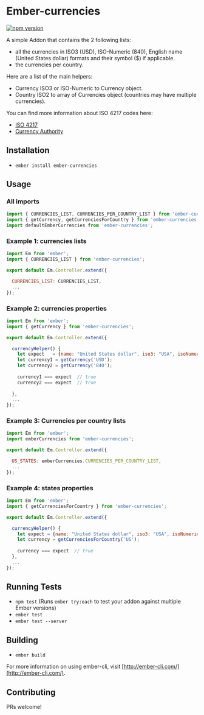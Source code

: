 # Ember-currencies
[![npm version](https://badge.fury.io/js/ember-currencies.svg)](https://badge.fury.io/js/ember-currencies)

A simple Addon that contains the 2 following lists:
 - all the currencies in ISO3 (USD), ISO-Numeric (840), English name (United States dollar) formats and their symbol ($) if applicable.
 - the currencies per country.

Here are a list of the main helpers:
 - Currency ISO3 or ISO-Numeric to Currency object.
 - Country ISO2 to array of Currencies object (countries may have multiple currencies).

You can find more information about ISO 4217 codes here:
 - [ISO 4217](https://en.wikipedia.org/wiki/ISO_4217)
 - [Currency Authority](http://www.xe.com/iso4217.php)

## Installation

* `ember install ember-currencies`


## Usage

### All imports
```js
import { CURRENCIES_LIST, CURRENCIES_PER_COUNTRY_LIST } from 'ember-currencies';
import { getCurrency, getCurrenciesForCountry } from 'ember-currencies';
import defaultEmberCurrencies from 'ember-currencies';
```

### Example 1: currencies lists
```js
import Em from 'ember';
import { CURRENCIES_LIST } from 'ember-currencies';

export default Em.Controller.extend({

  CURRENCIES_LIST: CURRENCIES_LIST,
  ...
});
```

### Example 2: currencies properties
```js
import Em from 'ember';
import { getCurrency } from 'ember-currencies';

export default Em.Controller.extend({

  currencyHelper() {
    let expect   = {name: "United States dollar", iso3: "USA", isoNumeric: "840", symbol: "$"};
    let currency1 = getCurrency('USD');
    let currency2 = getCurrency('840');
    
    currency1 === expect  // true
    currency2 === expect  // true
    
  },
  ...
});
```

### Example 3: Currencies per country lists
```js
import Em from 'ember';
import emberCurrencies from 'ember-currencies';

export default Em.Controller.extend({

  US_STATES: emberCurrencies.CURRENCIES_PER_COUNTRY_LIST,
  ...
});
```

### Example 4: states properties
```js
import Em from 'ember';
import { getCurrenciesForCountry } from 'ember-currencies';

export default Em.Controller.extend({

  currencyHelper() {
    let expect = {name: "United States dollar", iso3: "USA", isoNumeric: "840", symbol: "$"};
    let currency = getCurrenciesForCountry('US');
    
    currency === expect  // true
  },
  ...
});
```
## Running Tests

* `npm test` (Runs `ember try:each` to test your addon against multiple Ember versions)
* `ember test`
* `ember test --server`


## Building

* `ember build`

For more information on using ember-cli, visit [http://ember-cli.com/](http://ember-cli.com/).

## Contributing

PRs welcome!
